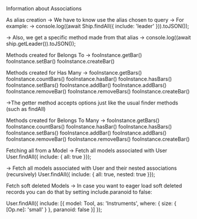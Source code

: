 Information about Associations

As alias creation
-> We have to know use the alias chosen to query
-> For example:
-> console.log((await Ship.findAll({ include: 'leader' })).toJSON());

-> Also, we get a specific method made from that alias
-> console.log((await ship.getLeader()).toJSON());

Methods created for Belongs To
-> fooInstance.getBar()
fooInstance.setBar()
fooInstance.createBar()

Methods created for Has Many
-> fooInstance.getBars()
fooInstance.countBars()
fooInstance.hasBar()
fooInstance.hasBars()
fooInstance.setBars()
fooInstance.addBar()
fooInstance.addBars()
fooInstance.removeBar()
fooInstance.removeBars()
fooInstance.createBar()

->The getter method accepts options just like the usual finder methods (such as findAll)

Methods created for Belongs To Many
-> fooInstance.getBars()
fooInstance.countBars()
fooInstance.hasBar()
fooInstance.hasBars()
fooInstance.setBars()
fooInstance.addBar()
fooInstance.addBars()
fooInstance.removeBar()
fooInstance.removeBars()
fooInstance.createBar()

Fetching all from a Model
-> Fetch all models associated with User
User.findAll({ include: { all: true }});

-> Fetch all models associated with User and their nested associations (recursively)
User.findAll({ include: { all: true, nested: true }});

Fetch soft deleted Models
-> In case you want to eager load soft deleted records you can do that by setting include.paranoid to false:

User.findAll({
include: [{
model: Tool,
as: 'Instruments',
where: { size: { [Op.ne]: 'small' } },
paranoid: false
}]
});
